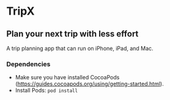 # TripX

## Plan your next trip with less effort
A trip planning app that can run on iPhone, iPad, and Mac.



### Dependencies
- Make sure you have installed CocoaPods (https://guides.cocoapods.org/using/getting-started.html). 
- Install Pods:  `pod install`
